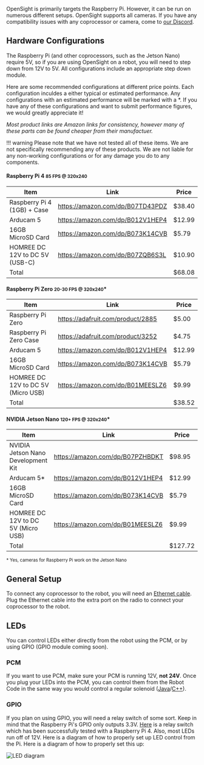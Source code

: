 OpenSight is primarily targets the Raspberry Pi. However, it can be run on numerous different setups. OpenSight supports all cameras. If you have any compatibility issues with any coprocessor or camera, come to [our Discord](https://discord.gg/hPqpdsK).

## Hardware Configurations


The Raspberry Pi (and other coprocessors, such as the Jetson Nano) require 5V, so if you are using OpenSight on a robot, you will need to step down from 12V to 5V. All configurations include an appropriate step down module.

Here are some recommended configurations at different price points. Each configuration inculdes a either typical or estimated performance. Any configurations with an estimated performance will be marked with a \*. If you have any of these configurations and want to submit performance figures, we would greatly appreciate it!

*Most product links are Amazon links for consistency, however many of these parts can be found cheaper from their manufactuer.*

!!! warning
    Please note that we have not tested all of these items. We are not specifically recommending any of these products. We are not liable for any non-working configurations or for any damage you do to any components.

#### Raspberry Pi 4 <small>85 FPS @ 320x240</small>

| Item                             | Link                             | Price  |
|----------------------------------|----------------------------------|--------|
| Raspberry Pi 4 (1GB) + Case      | https://amazon.com/dp/B07TD43PDZ | $38.40 |
| Arducam 5                        | https://amazon.com/dp/B012V1HEP4 | $12.99 |
| 16GB MicroSD Card                | https://amazon.com/dp/B073K14CVB | $5.79  |
| HOMREE DC 12V to DC 5V (USB-C)   | https://amazon.com/dp/B07ZQB6S3L | $10.90 |
| Total                            |                                  | $68.08 |

#### Raspberry Pi Zero <small>20-30 FPS @ 320x240</small>*

| Item                               | Link                              | Price  |
|------------------------------------|-----------------------------------|--------|
| Raspberry Pi Zero                  | https://adafruit.com/product/2885 | $5.00  |
| Raspberry Pi Zero Case             | https://adafruit.com/product/3252 | $4.75  |
| Arducam 5                          | https://amazon.com/dp/B012V1HEP4  | $12.99 |
| 16GB MicroSD Card                  | https://amazon.com/dp/B073K14CVB  | $5.79  |
| HOMREE DC 12V to DC 5V (Micro USB) | https://amazon.com/dp/B01MEESLZ6  | $9.99  |
| Total                              |                                   | $38.52 |

#### NVIDIA Jetson Nano <small>120+ FPS @ 320x240</small>*

| Item                               | Link                              | Price   |
|------------------------------------|-----------------------------------|---------|
| NVIDIA Jetson Nano Development Kit | https://amazon.com/dp/B07PZHBDKT  | $98.95  |
| Arducam 5*                         | https://amazon.com/dp/B012V1HEP4  | $12.99  |
| 16GB MicroSD Card                  | https://amazon.com/dp/B073K14CVB  | $5.79   |
| HOMREE DC 12V to DC 5V (Micro USB) | https://amazon.com/dp/B01MEESLZ6  | $9.99   |
| Total                              |                                   | $127.72 |
<small> \* Yes, cameras for Raspberry Pi work on the Jetson Nano</small>

## General Setup

To connect any coprocessor to the robot, you will need an [Ethernet cable](https://amazon.com/dp/B00EUHRLF6). Plug the Ethernet cable into the extra port on the radio to connect your coprocessor to the robot.

## LEDs

You can control LEDs either directly from the robot using the PCM, or by using GPIO (GPIO module coming soon). 

### PCM
If you want to use PCM, make sure your PCM is running 12V, **not 24V**. Once you plug your LEDs into the PCM, you can control them from the Robot Code in the same way you would control a regular solenoid ([Java](https://first.wpi.edu/FRC/roborio/release/docs/java/edu/wpi/first/wpilibj/Solenoid.html)/[C++](https://first.wpi.edu/FRC/roborio/release/docs/cpp/classfrc_1_1Solenoid.html)).

### GPIO

If you plan on using GPIO, you will need a relay switch of some sort. Keep in mind that the Raspberry Pi's GPIO only outputs 3.3V. [Here](https://amazon.com/dp/B01M0E6SQM/) is a relay switch which has been successfully tested with a Raspberry Pi 4. Also, most LEDs run off of 12V. Here is a diagram of how to properly set up LED control from the Pi. Here is a diagram of how to properly set this up:

![LED diagram](/assets/images/led.png)
